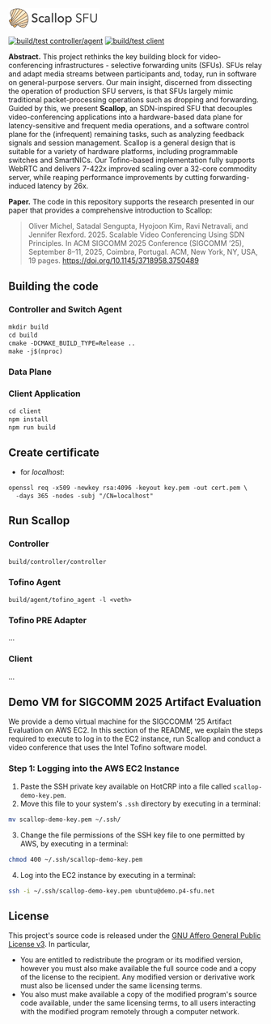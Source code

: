 <p align="left">
  <img src="doc/img/scallop-readme.png" alt="Scallop SFU" width="180"/>
</p>

[![build/test controller/agent](https://github.com/Princeton-Cabernet/scallop/actions/workflows/build-test-controller-agent.yml/badge.svg)](https://github.com/Princeton-Cabernet/scallop/actions/workflows/build-test-controller-agent.yml)
[![build/test client](https://github.com/Princeton-Cabernet/scallop/actions/workflows/build-test-client.yml/badge.svg)](https://github.com/Princeton-Cabernet/scallop/actions/workflows/build-test-client.yml)

**Abstract.** This project rethinks the key building block for video-conferencing infrastructures - selective forwarding units (SFUs). SFUs relay and adapt media streams between participants and, today, run in software on general-purpose servers. Our main insight, discerned from dissecting the operation of production SFU servers, is that SFUs largely mimic traditional packet-processing operations such as dropping and forwarding. Guided by this, we present **Scallop**, an SDN-inspired SFU that decouples video-conferencing applications into a hardware-based data plane for latency-sensitive and frequent media operations, and a software control plane for the (infrequent) remaining tasks, such as analyzing feedback signals and session management. Scallop is a general design that is suitable for a variety of hardware platforms, including programmable switches and SmartNICs. Our Tofino-based implementation fully supports WebRTC and delivers 7-422x improved scaling over a 32-core commodity server, while reaping performance improvements by cutting forwarding-induced latency by 26x.


**Paper.** The code in this repository supports the research presented in our paper that provides a comprehensive introduction to Scallop: 

> Oliver Michel, Satadal Sengupta, Hyojoon Kim, Ravi Netravali, and Jennifer Rexford. 2025. Scalable Video Conferencing Using SDN Principles. In ACM SIGCOMM 2025 Conference (SIGCOMM ’25), September 8–11, 2025, Coimbra, Portugal. ACM, New York, NY, USA, 19 pages. https://doi.org/10.1145/3718958.3750489


## Building the code

### Controller and Switch Agent

```shell
mkdir build
cd build
cmake -DCMAKE_BUILD_TYPE=Release ..
make -j$(nproc)
```

### Data Plane


### Client Application

```shell
cd client
npm install
npm run build
```

## Create certificate

* for *localhost*:

```shell
openssl req -x509 -newkey rsa:4096 -keyout key.pem -out cert.pem \
  -days 365 -nodes -subj "/CN=localhost"
```

## Run Scallop

### Controller

```shell
build/controller/controller
```

### Tofino Agent

```shell
build/agent/tofino_agent -l <veth>
```

### Tofino PRE Adapter

...

### Client

...

## Demo VM for SIGCOMM 2025 Artifact Evaluation

We provide a demo virtual machine for the SIGCCOMM '25 Artifact Evaluation on AWS EC2. In this
section of the README, we explain the steps required to execute to log in to the EC2 instance,
run Scallop and conduct a video conference that uses the Intel Tofino software model.

### Step 1: Logging into the AWS EC2 Instance

1. Paste the SSH private key available on HotCRP into a file called `scallop-demo-key.pem`.
2. Move this file to your system's `.ssh` directory by executing in a terminal:
```bash
mv scallop-demo-key.pem ~/.ssh/
```
3. Change the file permissions of the SSH key file to one permitted by AWS, by executing in a terminal:
```bash
chmod 400 ~/.ssh/scallop-demo-key.pem
```
4. Log into the EC2 instance by executing in a terminal:
```bash
ssh -i ~/.ssh/scallop-demo-key.pem ubuntu@demo.p4-sfu.net
```

## License

This project's source code is released under the [GNU Affero General Public License v3](https://www.gnu.org/licenses/agpl-3.0.html). In particular,
* You are entitled to redistribute the program or its modified version, however you must also make available the full source code and a copy of the license to the recipient. Any modified version or derivative work must also be licensed under the same licensing terms.
* You also must make available a copy of the modified program's source code available, under the same licensing terms, to all users interacting with the modified program remotely through a computer network.
